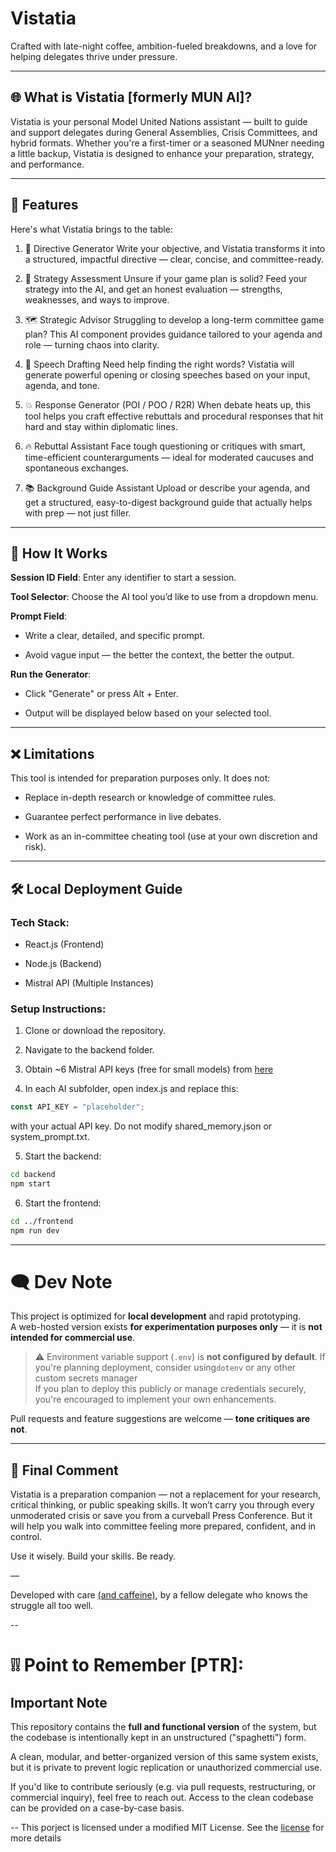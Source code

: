 # Vistatia
Crafted with late-night coffee, ambition-fueled breakdowns, and a love for helping delegates thrive under pressure.

---

## 🌐 What is Vistatia [formerly MUN AI]?
Vistatia is your personal Model United Nations assistant — built to guide and support delegates during General Assemblies, Crisis Committees, and hybrid formats. Whether you're a first-timer or a seasoned MUNner needing a little backup, Vistatia is designed to enhance your preparation, strategy, and performance.

---

## 🚀 Features
Here's what Vistatia brings to the table:

1. 🧾 Directive Generator
Write your objective, and Vistatia transforms it into a structured, impactful directive — clear, concise, and committee-ready.

2. 🧠 Strategy Assessment
Unsure if your game plan is solid? Feed your strategy into the AI, and get an honest evaluation — strengths, weaknesses, and ways to improve.

3. 🗺️ Strategic Advisor
Struggling to develop a long-term committee game plan? This AI component provides guidance tailored to your agenda and role — turning chaos into clarity.

4. 📢 Speech Drafting
Need help finding the right words? Vistatia will generate powerful opening or closing speeches based on your input, agenda, and tone.

5. 💥 Response Generator (POI / POO / R2R)
When debate heats up, this tool helps you craft effective rebuttals and procedural responses that hit hard and stay within diplomatic lines.

6. 🔥 Rebuttal Assistant
Face tough questioning or critiques with smart, time-efficient counterarguments — ideal for moderated caucuses and spontaneous exchanges.

7. 📚 Background Guide Assistant
Upload or describe your agenda, and get a structured, easy-to-digest background guide that actually helps with prep — not just filler.

---

## 🧪 How It Works

**Session ID Field**: Enter any identifier to start a session.

**Tool Selector**: Choose the AI tool you’d like to use from a dropdown menu.

**Prompt Field**:

- Write a clear, detailed, and specific prompt.

- Avoid vague input — the better the context, the better the output.

**Run the Generator**:

- Click "Generate" or press Alt + Enter.

- Output will be displayed below based on your selected tool.

---

## ❌ Limitations
This tool is intended for preparation purposes only. It does not:

- Replace in-depth research or knowledge of committee rules.

- Guarantee perfect performance in live debates.

- Work as an in-committee cheating tool (use at your own discretion and risk).
 
---

## 🛠️ Local Deployment Guide

### Tech Stack:
- React.js (Frontend)

- Node.js (Backend)

- Mistral API (Multiple Instances)

### Setup Instructions:

1. Clone or download the repository.

2. Navigate to the backend folder.

3. Obtain ~6 Mistral API keys (free for small models) from [here](https://console.mistral.ai)

4. In each AI subfolder, open index.js and replace this:
```js
const API_KEY = "placeholder";
```

with your actual API key. Do not modify shared_memory.json or system_prompt.txt.


5. Start the backend:
```bash
cd backend
npm start
```

6. Start the frontend:

```bash
cd ../frontend
npm run dev
```

---
# 🗨️ Dev Note
This project is optimized for **local development** and rapid prototyping.  
A web-hosted version exists **for experimentation purposes only** — it is **not intended for commercial use**.

> ⚠️ Environment variable support (`.env`) is **not configured by default**. If you're planning deployment, consider using`dotenv` or any other custom secrets manager  
> If you plan to deploy this publicly or manage credentials securely, you're encouraged to implement your own enhancements.

Pull requests and feature suggestions are welcome — **tone critiques are not**.

---

## 📌 Final Comment
Vistatia is a preparation companion — not a replacement for your research, critical thinking, or public speaking skills. It won’t carry you through every unmoderated crisis or save you from a curveball Press Conference. But it will help you walk into committee feeling more prepared, confident, and in control.

Use it wisely. Build your skills. Be ready.

—

Developed with care [(and caffeine)](https://github.com/Discobotdevlolhehe/Vistatia/blob/main/README%5Bfckboi%5D.md),
by a fellow delegate who knows the struggle all too well.


--

# ❕❕ Point to Remember [PTR]:
## Important Note

This repository contains the **full and functional version** of the system, but the codebase is intentionally kept in an unstructured ("spaghetti") form.

A clean, modular, and better-organized version of this same system exists, but it is private to prevent logic replication or unauthorized commercial use.

If you'd like to contribute seriously (e.g. via pull requests, restructuring, or commercial inquiry), feel free to reach out. Access to the clean codebase can be provided on a case-by-case basis.

--
This porject is licensed under a modified MIT License. See the [license](./LICENSE) for more details


